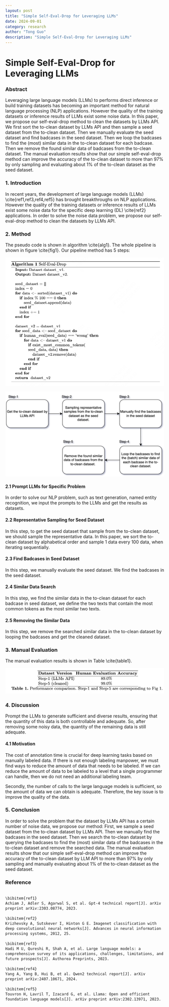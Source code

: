 ```yaml
---
layout: post
title: "Simple Self-Eval-Drop for Leveraging LLMs"
date: 2024-09-01
category: research
author: "Tong Guo"
description: "Simple Self-Eval-Drop for Leveraging LLMs"
---
```

# Simple Self-Eval-Drop for Leveraging LLMs

### Abstract

Leveraging large language models (LLMs) to performs direct inference or build training datasets has becoming an important method for natural language processing (NLP) applications. However the quality of the training datasets or inference results of LLMs exist some noise data. In this paper, we propose our self-eval-drop method to clean the datasets by LLMs API. We first sort the to-clean dataset by LLMs API and then sample a seed dataset from the to-clean dataset. Then we manually evaluate the seed dataset and find badcases in the seed dataset. Then we loop the badcases to find the (most) similar data in the to-clean dataset for each badcase. Then we remove the found similar data of badcases from the to-clean dataset. The manual evaluation results show that our simple self-eval-drop method can improve the accuracy of the to-clean dataset to more than 97% by only sampling and evaluating about 1% of the to-clean dataset as the seed dataset.

### 1. Introduction

In recent years, the development of large language models (LLMs) \cite{ref1,ref3,ref4,ref5} has brought breakthroughs on NLP applications. However the quality of the training datasets or inference results of LLMs exist some noise data for the specific deep learning (DL) \cite{ref2} applications. In order to solve the noise data problem, we propose our self-eval-drop method to clean the datasets by LLMs API.

### 2. Method

The pseudo code is shown in algorithm \cite{alg1}. The whole pipeline is shown in figure \cite{fig1}. Our pipeline method has 5 steps:

![alg1](/assets/png/self-eval-drop/alg1.png)

![fig1](/assets/png/self-eval-drop/fig1.png)

#### 2.1 Prompt LLMs for Specific Problem
In order to solve our NLP problem, such as text generation, named entity recognition, we input the prompts to the LLMs and get the results as datasets.

#### 2.2 Representative Sampling for Seed Dataset
In this step, to get the seed dataset that sample from the to-clean dataset, we should sample the representative data. In this paper, we sort the to-clean dataset by alphabetical order and sample 1 data every 100 data, when iterating sequentially.

#### 2.3 Find Badcases in Seed Dataset
In this step, we manually evaluate the seed dataset. We find the badcases in the seed dataset.

#### 2.4 Similar Data Search
In this step, we find the similar data in the to-clean dataset for each badcase in seed dataset, we define the two texts that contain the most common tokens as the most similar two texts.

#### 2.5 Removing the Similar Data
In this step, we remove the searched similar data in the to-clean dataset by looping the badcases and get the cleaned dataset.

### 3. Manual Evaluation

The manual evaluation results is shown in Table \cite{table1}.

![table1](/assets/png/self-eval-drop/table1.png)

### 4. Discussion

Prompt the LLMs to generate sufficient and diverse results, ensuring that the quantity of this data is both controllable and adequate. So, after removing some noisy data, the quantity of the remaining data is still adequate.

#### 4.1 Motivation

The cost of annotation time is crucial for deep learning tasks based on manually labeled data. If there is not enough labeling manpower, we must find ways to reduce the amount of data that needs to be labeled. If we can reduce the amount of data to be labeled to a level that a single programmer can handle, then we do not need an additional labeling team.

Secondly, the number of calls to the large language models is sufficient, so the amount of data we can obtain is adequate. Therefore, the key issue is to improve the quality of the data.


### 5. Conclusion

In order to solve the problem that the dataset by LLMs API has a certain number of noise data, we propose our method: First, we sample a seed dataset from the to-clean dataset by LLMs API. Then we manually find the badcases in the seed dataset. Then we search the to-clean dataset by querying the badcases to find the (most) similar data of the badcases in the to-clean dataset and remove the searched data. The manual evaluation results show that our simple self-eval-drop method can improve the accuracy of the to-clean dataset by LLM API to more than 97% by only sampling and manually evaluating about 1% of the to-clean dataset as the seed dataset.

### Reference
```

\bibitem{ref1}
Achiam J, Adler S, Agarwal S, et al. Gpt-4 technical report[J]. arXiv preprint arXiv:2303.08774, 2023.

\bibitem{ref2}
Krizhevsky A, Sutskever I, Hinton G E. Imagenet classification with deep convolutional neural networks[J]. Advances in neural information processing systems, 2012, 25.

\bibitem{ref3}
Hadi M U, Qureshi R, Shah A, et al. Large language models: a comprehensive survey of its applications, challenges, limitations, and future prospects[J]. Authorea Preprints, 2023.

\bibitem{ref4}
Yang A, Yang B, Hui B, et al. Qwen2 technical report[J]. arXiv preprint arXiv:2407.10671, 2024.

\bibitem{ref5}
Touvron H, Lavril T, Izacard G, et al. Llama: Open and efficient foundation language models[J]. arXiv preprint arXiv:2302.13971, 2023.

```
